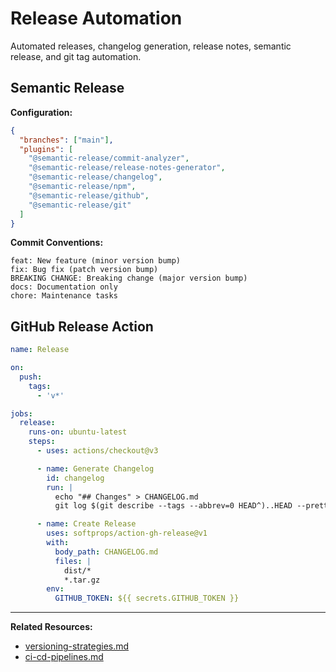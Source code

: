 # Release Automation

Automated releases, changelog generation, release notes, semantic release, and git tag automation.

## Semantic Release

**Configuration:**
```json
{
  "branches": ["main"],
  "plugins": [
    "@semantic-release/commit-analyzer",
    "@semantic-release/release-notes-generator",
    "@semantic-release/changelog",
    "@semantic-release/npm",
    "@semantic-release/github",
    "@semantic-release/git"
  ]
}
```

**Commit Conventions:**
```
feat: New feature (minor version bump)
fix: Bug fix (patch version bump)
BREAKING CHANGE: Breaking change (major version bump)
docs: Documentation only
chore: Maintenance tasks
```

## GitHub Release Action

```yaml
name: Release

on:
  push:
    tags:
      - 'v*'

jobs:
  release:
    runs-on: ubuntu-latest
    steps:
      - uses: actions/checkout@v3

      - name: Generate Changelog
        id: changelog
        run: |
          echo "## Changes" > CHANGELOG.md
          git log $(git describe --tags --abbrev=0 HEAD^)..HEAD --pretty=format:"- %s (%an)" >> CHANGELOG.md

      - name: Create Release
        uses: softprops/action-gh-release@v1
        with:
          body_path: CHANGELOG.md
          files: |
            dist/*
            *.tar.gz
        env:
          GITHUB_TOKEN: ${{ secrets.GITHUB_TOKEN }}
```

---

**Related Resources:**
- [versioning-strategies.md](versioning-strategies.md)
- [ci-cd-pipelines.md](ci-cd-pipelines.md)
